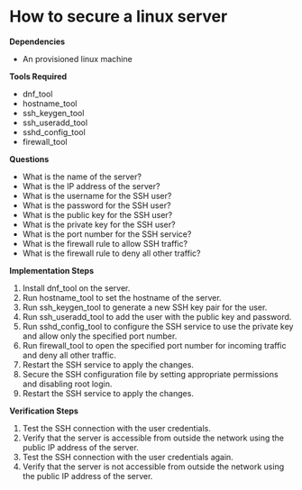 

# How to secure a linux server

**Dependencies**

- An provisioned linux machine

**Tools Required**

- dnf_tool
- hostname_tool
- ssh_keygen_tool
- ssh_useradd_tool
- sshd_config_tool
- firewall_tool

**Questions**

- What is the name of the server?
- What is the IP address of the server?
- What is the username for the SSH user?
- What is the password for the SSH user?
- What is the public key for the SSH user?
- What is the private key for the SSH user?
- What is the port number for the SSH service?
- What is the firewall rule to allow SSH traffic?
- What is the firewall rule to deny all other traffic?

**Implementation Steps**

1. Install dnf_tool on the server.
2. Run hostname_tool to set the hostname of the server.
3. Run ssh_keygen_tool to generate a new SSH key pair for the user.
4. Run ssh_useradd_tool to add the user with the public key and password.
5. Run sshd_config_tool to configure the SSH service to use the private key and allow only the specified port number.
6. Run firewall_tool to open the specified port number for incoming traffic and deny all other traffic.
7. Restart the SSH service to apply the changes.
8. Secure the SSH configuration file by setting appropriate permissions and disabling root login.
9. Restart the SSH service to apply the changes.

**Verification Steps**

1. Test the SSH connection with the user credentials.
2. Verify that the server is accessible from outside the network using the public IP address of the server.
3. Test the SSH connection with the user credentials again.
4. Verify that the server is not accessible from outside the network using the public IP address of the server.
